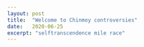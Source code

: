 ```yaml
---
layout: post
title:  "Welcome to Chinmoy controversies"
date:   2020-06-25
excerpt: "selftranscendence mile race"
---
```

